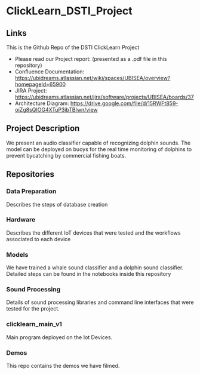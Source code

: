 # ClickLearn_DSTI_Project
## Links

This is the Github Repo of the DSTI ClickLearn Project
- Please read our Project report: (presented as a .pdf file in this repository)
- Confluence Documentation: https://ubidreams.atlassian.net/wiki/spaces/UBISEA/overview?homepageId=65900
- JIRA Project: https://ubidreams.atlassian.net/jira/software/projects/UBISEA/boards/37
- Architecture Diagram: https://drive.google.com/file/d/15RWFt859-oiZg8sQIOG4XTuP3ibTBIwn/view

## Project Description
We present an audio classifier capable of recognizing dolphin sounds. The model can be deployed on buoys for the real time monitoring of dolphins to prevent bycatching by commercial fishing boats.

## Repositories

### Data Preparation

Describes the steps of database creation

### Hardware

Describes the different IoT devices that were tested and the workflows associated to each device

### Models

We have trained a whale sound classifier and a dolphin sound classifier. Detailed steps can be found in the notebooks inside this repository

### Sound Processing

Details of sound processing libraries and command line interfaces that were tested for the project.

### clicklearn_main_v1

Main program deployed on the Iot Devices.

### Demos

This repo contains the demos we have filmed.

